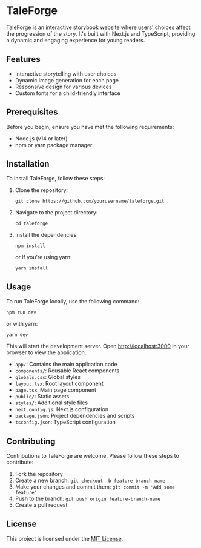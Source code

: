 # TaleForge

TaleForge is an interactive storybook website where users' choices affect the progression of the story. It's built with Next.js and TypeScript, providing a dynamic and engaging experience for young readers.

## Features

- Interactive storytelling with user choices
- Dynamic image generation for each page
- Responsive design for various devices
- Custom fonts for a child-friendly interface

## Prerequisites

Before you begin, ensure you have met the following requirements:

- Node.js (v14 or later)
- npm or yarn package manager

## Installation

To install TaleForge, follow these steps:

1. Clone the repository:
   ```
   git clone https://github.com/yourusername/taleforge.git
   ```

2. Navigate to the project directory:
   ```
   cd taleforge
   ```

3. Install the dependencies:
   ```
   npm install
   ```
   or if you're using yarn:
   ```
   yarn install
   ```

## Usage

To run TaleForge locally, use the following command:

```
npm run dev
```
or with yarn:
```
yarn dev
```

This will start the development server. Open [http://localhost:3000](http://localhost:3000) in your browser to view the application.


- `app/`: Contains the main application code
- `components/`: Reusable React components
- `globals.css`: Global styles
- `layout.tsx`: Root layout component
- `page.tsx`: Main page component
- `public/`: Static assets
- `styles/`: Additional style files
- `next.config.js`: Next.js configuration
- `package.json`: Project dependencies and scripts
- `tsconfig.json`: TypeScript configuration

## Contributing

Contributions to TaleForge are welcome. Please follow these steps to contribute:

1. Fork the repository
2. Create a new branch: `git checkout -b feature-branch-name`
3. Make your changes and commit them: `git commit -m 'Add some feature'`
4. Push to the branch: `git push origin feature-branch-name`
5. Create a pull request

## License

This project is licensed under the [MIT License](LICENSE).



